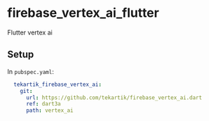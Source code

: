 # firebase_vertex_ai_flutter

Flutter vertex ai

## Setup

In `pubspec.yaml`:
```yaml
  tekartik_firebase_vertex_ai:
    git:
      url: https://github.com/tekartik/firebase_vertex_ai.dart
      ref: dart3a
      path: vertex_ai
```
